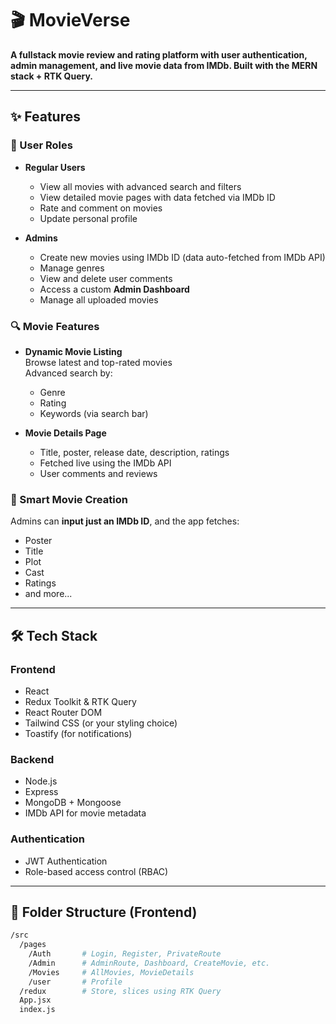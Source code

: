 # 🎬 MovieVerse

**A fullstack movie review and rating platform with user authentication, admin management, and live movie data from IMDb. Built with the MERN stack + RTK Query.**

---

## ✨ Features

### 👥 User Roles
- **Regular Users**
  - View all movies with advanced search and filters
  - View detailed movie pages with data fetched via IMDb ID
  - Rate and comment on movies
  - Update personal profile

- **Admins**
  - Create new movies using IMDb ID (data auto-fetched from IMDb API)
  - Manage genres
  - View and delete user comments
  - Access a custom **Admin Dashboard**
  - Manage all uploaded movies

### 🔍 Movie Features
- **Dynamic Movie Listing**  
  Browse latest and top-rated movies  
  Advanced search by:
  - Genre
  - Rating
  - Keywords (via search bar)

- **Movie Details Page**
  - Title, poster, release date, description, ratings
  - Fetched live using the IMDb API
  - User comments and reviews

### 🧠 Smart Movie Creation
Admins can **input just an IMDb ID**, and the app fetches:
- Poster
- Title
- Plot
- Cast
- Ratings
- and more...

---

## 🛠️ Tech Stack

### Frontend
- React
- Redux Toolkit & RTK Query
- React Router DOM
- Tailwind CSS (or your styling choice)
- Toastify (for notifications)

### Backend
- Node.js
- Express
- MongoDB + Mongoose
- IMDb API for movie metadata

### Authentication
- JWT Authentication
- Role-based access control (RBAC)

---

## 📂 Folder Structure (Frontend)

```bash
/src
  /pages
    /Auth       # Login, Register, PrivateRoute
    /Admin      # AdminRoute, Dashboard, CreateMovie, etc.
    /Movies     # AllMovies, MovieDetails
    /user       # Profile
  /redux        # Store, slices using RTK Query
  App.jsx
  index.js
